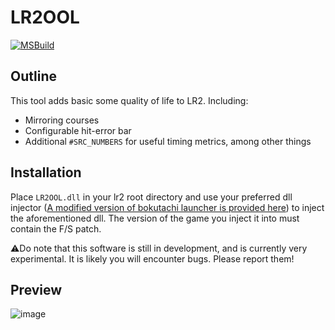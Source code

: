 # LR2OOL
[![MSBuild](https://github.com/tenaibms/LR2OOL/actions/workflows/msbuild.yml/badge.svg)](https://github.com/tenaibms/LR2OOL/actions/workflows/msbuild.yml)

## Outline
This tool adds basic some quality of life to LR2. Including:
- Mirroring courses
- Configurable hit-error bar
- Additional `#SRC_NUMBERS` for useful timing metrics, among other things

## Installation
Place `LR2OOL.dll` in your lr2 root directory and use your preferred dll injector ([A modified version of bokutachi launcher is provided here](https://github.com/tenaibms/BokutachiHook/releases/tag/launcher_only)) to inject the aforementioned dll.
The version of the game you inject it into must contain the F/S patch.

⚠️Do note that this software is still in development, and is currently very experimental. It is likely you will encounter bugs. Please report them!

## Preview
![image](https://github.com/user-attachments/assets/50e24f2a-52d6-4ded-a86e-e6222ede6df5)
